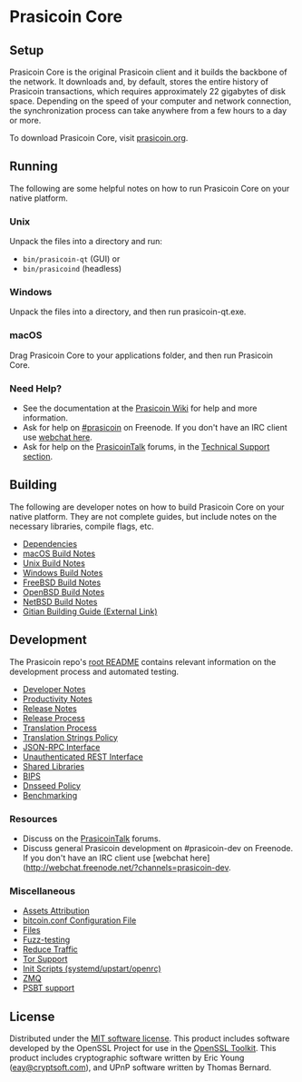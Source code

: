Prasicoin Core
=============

Setup
---------------------
Prasicoin Core is the original Prasicoin client and it builds the backbone of the network. It downloads and, by default, stores the entire history of Prasicoin transactions, which requires approximately 22 gigabytes of disk space. Depending on the speed of your computer and network connection, the synchronization process can take anywhere from a few hours to a day or more.

To download Prasicoin Core, visit [prasicoin.org](https://prasicoin.org/).

Running
---------------------
The following are some helpful notes on how to run Prasicoin Core on your native platform.

### Unix

Unpack the files into a directory and run:

- `bin/prasicoin-qt` (GUI) or
- `bin/prasicoind` (headless)

### Windows

Unpack the files into a directory, and then run prasicoin-qt.exe.

### macOS

Drag Prasicoin Core to your applications folder, and then run Prasicoin Core.

### Need Help?

* See the documentation at the [Prasicoin Wiki](https://prasicoin.info/)
for help and more information.
* Ask for help on [#prasicoin](http://webchat.freenode.net?channels=prasicoin) on Freenode. If you don't have an IRC client use [webchat here](http://webchat.freenode.net?channels=prasicoin).
* Ask for help on the [PrasicoinTalk](https://prasicointalk.io/) forums, in the [Technical Support section](https://prasicointalk.io/c/technical-support).

Building
---------------------
The following are developer notes on how to build Prasicoin Core on your native platform. They are not complete guides, but include notes on the necessary libraries, compile flags, etc.

- [Dependencies](dependencies.md)
- [macOS Build Notes](build-osx.md)
- [Unix Build Notes](build-unix.md)
- [Windows Build Notes](build-windows.md)
- [FreeBSD Build Notes](build-freebsd.md)
- [OpenBSD Build Notes](build-openbsd.md)
- [NetBSD Build Notes](build-netbsd.md)
- [Gitian Building Guide (External Link)](https://github.com/bitcoin-core/docs/blob/master/gitian-building.md)

Development
---------------------
The Prasicoin repo's [root README](/README.md) contains relevant information on the development process and automated testing.

- [Developer Notes](developer-notes.md)
- [Productivity Notes](productivity.md)
- [Release Notes](release-notes.md)
- [Release Process](release-process.md)
- [Translation Process](translation_process.md)
- [Translation Strings Policy](translation_strings_policy.md)
- [JSON-RPC Interface](JSON-RPC-interface.md)
- [Unauthenticated REST Interface](REST-interface.md)
- [Shared Libraries](shared-libraries.md)
- [BIPS](bips.md)
- [Dnsseed Policy](dnsseed-policy.md)
- [Benchmarking](benchmarking.md)

### Resources
* Discuss on the [PrasicoinTalk](https://prasicointalk.io/) forums.
* Discuss general Prasicoin development on #prasicoin-dev on Freenode. If you don't have an IRC client use [webchat here](http://webchat.freenode.net/?channels=prasicoin-dev.

### Miscellaneous
- [Assets Attribution](assets-attribution.md)
- [bitcoin.conf Configuration File](bitcoin-conf.md)
- [Files](files.md)
- [Fuzz-testing](fuzzing.md)
- [Reduce Traffic](reduce-traffic.md)
- [Tor Support](tor.md)
- [Init Scripts (systemd/upstart/openrc)](init.md)
- [ZMQ](zmq.md)
- [PSBT support](psbt.md)

License
---------------------
Distributed under the [MIT software license](/COPYING).
This product includes software developed by the OpenSSL Project for use in the [OpenSSL Toolkit](https://www.openssl.org/). This product includes
cryptographic software written by Eric Young ([eay@cryptsoft.com](mailto:eay@cryptsoft.com)), and UPnP software written by Thomas Bernard.
